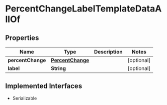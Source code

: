

# PercentChangeLabelTemplateDataAllOf


## Properties

Name | Type | Description | Notes
------------ | ------------- | ------------- | -------------
**percentChange** | [**PercentChange**](PercentChange.md) |  |  [optional]
**label** | **String** |  |  [optional]


## Implemented Interfaces

* Serializable



